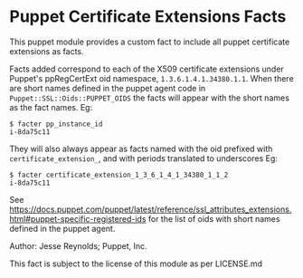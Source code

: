 # Puppet Certificate Extensions Facts

This puppet module provides a custom fact to include all puppet certificate extensions as facts.

Facts added correspond to each of the X509 certificate extensions
under Puppet's ppRegCertExt oid namespace, `1.3.6.1.4.1.34380.1.1`. When there are short names defined in
the puppet agent code in `Puppet::SSL::Oids::PUPPET_OIDS` the facts will appear with
the short names as the fact names. Eg:

```
$ facter pp_instance_id
i-8da75c11
```

They will also always appear as facts named with the oid prefixed with `certificate_extension_`, and with periods translated to underscores Eg:

```
$ facter certificate_extension_1_3_6_1_4_1_34380_1_1_2
i-8da75c11
```

See https://docs.puppet.com/puppet/latest/reference/ssl_attributes_extensions.html#puppet-specific-registered-ids for the list of oids with short names defined in the puppet agent.

Author: Jesse Reynolds; Puppet, Inc.

This fact is subject to the license of this module as per LICENSE.md

